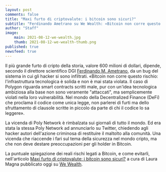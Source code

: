 ```yaml
---
layout: post
comments: false
title: "Maxi furto di criptovalute: i bitcoin sono sicuri?"
subtitle: "Ferdinando Ametrano su We Wealth: «Bitcoin non corre questo rischio.»"
author: "Staff"
image:
    main: 2021-08-12-we-wealth.jpg
    thumb: 2021-08-12-we-wealth-thumb.png
published: true
newsfeed: true
---
```


Il più grande furto di cripto della storia, valore 600 milioni di dollari, dipende, secondo il direttore scientifico DGI [Ferdinando M. Ametrano](https://ametrano.net/), da un bug del sistema in cui gli hacker si sono infiltrati. «Bitcoin non corre questo rischio: l'infrastruttura tecnologica è solida e non è mai stata violata. Il caso di Polygon riguarda smart contracts scritti male, pur con un'idea tecnologica ambiziosa alla base non sono veramente "attaccati", ma semplicemente violati nella loro vulnerabilità. Nel mondo della Decentralized Finance (DeFi) che proclama il codice come unica legge, non parlerei di furti ma dello sfruttamento di clausole scritte in piccolo da parte di chi il codice lo sa leggere».

La vicenda di Poly Network è rimbalzata sui giornali di tutto il mondo. Ed era stata la stessa Poly Network ad annunciarlo su Twitter, chiedendo agli hacker autori dell'azione criminosa di restituire il maltolto alla comunità. Una vicenda che riaccende i fari sul tema della sicurezza nel mondo cripto, ma che non deve destare preoccupazioni per gli holder in Bitcoin.

La puntuale spiegazione dei reali rischi legati a Bitcoin, e come evitarli, nell'articolo [Maxi furto di criptovalute: i bitcoin sono sicuri?](https://www.we-wealth.com/news/fintech/blockchain/maxi-furto-criptovalute-i-bitcoin-sono-sicuri) a cura di Laura Magna pubblicato oggi su [We Wealth](https://www.we-wealth.com/).
